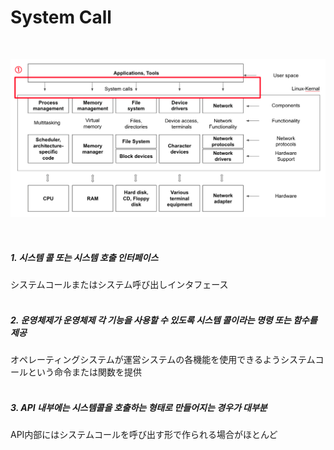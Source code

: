 # System Call

<br>

![SystemCallPart](image/system_call.png)

<br>

##### 1. 시스템 콜 또는 시스템 호출 인터페이스
システムコールまたはシステム呼び出しインタフェース
<br><br>
##### 2. 운영체제가 운영체제 각 기능을 사용할 수 있도록 시스템 콜이라는 명령 또는 함수를 제공
オペレーティングシステムが運営システムの各機能を使用できるようシステムコールという命令または関数を提供
<br><br>
##### 3. API 내부에는 시스템콜을 호출하는 형태로 만들어지는 경우가 대부분
API内部にはシステムコールを呼び出す形で作られる場合がほとんど